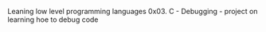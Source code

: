 Leaning low level programming languages
0x03. C - Debugging - project on learning hoe to debug code
